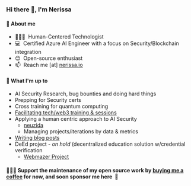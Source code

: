 <h3> Hi there 👋, I'm Nerissa</h3>

#### 📃 About me
- 👩🏽‍💻  &nbsp;Human-Centered Technologist
- 💻  &nbsp;Certified Azure AI Engineer with a focus on Security/Blockchain integration
- 😊  &nbsp;Open-source enthusiast
- 📫  &nbsp;Reach me [at] [nerissa.io](https://www.nerissa.io)

#### 🌱 What I'm up to
- AI Security Research, bug bounties and doing hard things
- Prepping for Security certs
- Cross training for quantum computing 
- [Facilitating tech/web3 training & sessions](https://neuzida.io)
- Applying a human centric approach to AI Security 
  - [neuzida](https://neuzida.io) 
  - Managing projects/iterations by data & metrics
- [Writing blog posts](https://nerissa.io) 
- DeEd project - _on hold_ (decentralized education solution w/credential verification 
    - [Webmazer Project](https://neuzida.io)

#### 👩🏽‍💻&nbsp;Support the maintenance of my open source work by [buying me a coffee](https://www.buymeacoffee.com/Nerissa.io ) for now, and soon sponsor me here &nbsp;🤗
